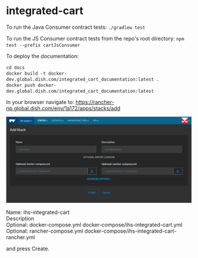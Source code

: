 # integrated-cart

To run the Java Consumer contract tests:
`./gradlew test`

To run the JS Consumer contract tests from the repo's root directory:
`npm test --prefix cartJsConsumer`

To deploy the documentation:
```
cd docs
docker build -t docker-dev.global.dish.com/integrated_cart_documentation:latest .
docker push docker-dev.global.dish.com/integrated_cart_documentation:latest
```


In your browser navigate to:
https://rancher-np.global.dish.com/env/1a172/apps/stacks/add

![Docker-Compose](rancher_new.png)

Name: ihs-integrated-cart  
Description <leave blank>  
Optional: docker-compose.yml docker-compose/ihs-integrated-cart.yml  
Optional: rancher-compose.yml docker-compose/ihs-integrated-cart-rancher.yml  
  
and press Create.  
